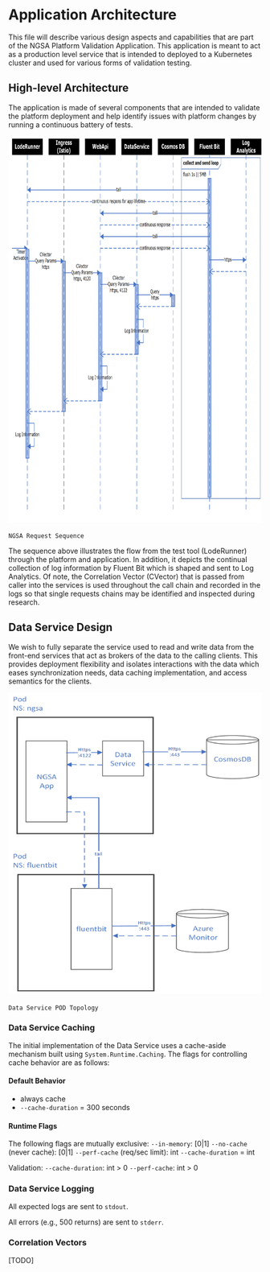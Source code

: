 # Application Architecture

This file will describe various design aspects and capabilities that are part of the NGSA Platform Validation Application.  This application is meant to act as a production level service that is intended to deployed to a Kubernetes cluster and used for various forms of validation testing.

## High-level Architecture

The application is made of several components that are intended to validate the platform deployment and help identify issues with platform changes by running a continuous battery of tests.

<!-- markdownlint-disable MD033 -->
<!-- couldn't get sizing to work in standard markdown -->
<img src="./images/ngsa-request-sequence.png" width="1027" height="768"/>

`NGSA Request Sequence`

The sequence above illustrates the flow from the test tool (LodeRunner) through the platform and application.  In addition, it depicts the continual collection of log information by Fluent Bit which is shaped and sent to Log Analytics.  Of note, the Correlation Vector (CVector) that is passed from caller into the services is used throughout the call chain and recorded in the logs so that single requests chains may be identified and inspected during research.

## Data Service Design

We wish to fully separate the service used to read and write data from the front-end services that act as brokers of the data to the calling clients.  This provides deployment flexibility and isolates interactions with the data which eases synchronization needs, data caching implementation, and access semantics for the clients.

<!-- markdownlint-disable MD033 -->
<!-- couldn't get sizing to work in standard markdown -->
<img src="./images/ngsa-app-deploy-top.png" width="550" height="600"/>

`Data Service POD Topology`

### Data Service Caching

The initial implementation of the Data Service uses a cache-aside mechanism built using `System.Runtime.Caching`.  The flags for controlling cache behavior are as follows:

#### Default Behavior

- always cache
- `--cache-duration` = 300 seconds

#### Runtime Flags

The following flags are mutually exclusive:
`--in-memory`: [0|1]
`--no-cache` (never cache): [0|1]
`--perf-cache` (req/sec limit): int
`--cache-duration` = int

Validation:
`--cache-duration`: int > 0
`--perf-cache`: int > 0

### Data Service Logging

All expected logs are sent to `stdout`.

All errors (e.g., 500 returns) are sent to `stderr`.

### Correlation Vectors

[TODO]